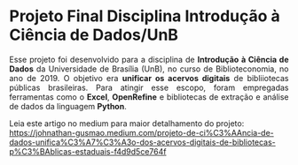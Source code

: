 <h1> Projeto Final Disciplina Introdução à Ciência de Dados/UnB </h1>

<p align="justify"> Esse projeto foi desenvolvido para a disciplina de <b>Introdução à Ciência de Dados</b> da Universidade de Brasília (UnB), no curso de Biblioteconomia, no ano de 2019. O objetivo era <b>unificar os acervos digitais</b> de bibliiotecas públicas brasileiras. Para atingir esse escopo, foram empregadas ferramentas como o <b>Excel</b>, <b>OpenRefine</b> e bibliotecas de extração e análise de dados da linguagem <b>Python</b>. 

Leia este artigo no medium para maior detalhamento do projeto: https://johnathan-gusmao.medium.com/projeto-de-ci%C3%AAncia-de-dados-unifica%C3%A7%C3%A3o-dos-acervos-digitais-de-bibliotecas-p%C3%BAblicas-estaduais-f4d9d5ce764f</p>


